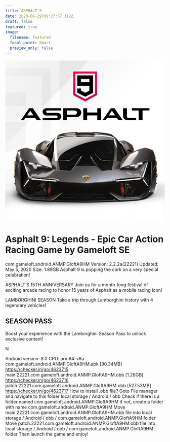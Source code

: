 ```yaml
---
title: ASPHALT 9
date: 2020-06-29T09:27:57.112Z
draft: false
featured: true
image:
  filename: featured
  focal_point: Smart
  preview_only: false
---
```

![](img_20200618_003659_743.jpg)

# Asphalt 9: Legends - Epic Car Action Racing Game by Gameloft SE

com.gameloft.android.ANMP.GloftA9HM
Version: 2.2.2a(22221)
Updated: May 5, 2020
Size: 1.89GB
Asphalt 9 is popping the cork on a very special celebration!

ASPHALT’S 15TH ANNIVERSARY
Join us for a month-long festival of exciting arcade racing to honor 15 years of Asphalt as a mobile racing icon!

LAMBORGHINI SEASON
Take a trip through Lamborghini history with 4 legendary vehicles!

## SEASON PASS

Boost your experience with the Lamborghini Season Pass to unlock exclusive content!

N

Android version: 8.0
CPU: arm64-v8a
com.gameloft.android.ANMP.GloftA9HM.apk \[90.34MB]
https://checker.in/go/4623715
main.22221.com.gameloft.android.ANMP.GloftA9HM.obb \[1.28GB]
https://checker.in/go/4623716
patch.22221.com.gameloft.android.ANMP.GloftA9HM.obb \[527.53MB]
https://checker.in/go/4623717
How to install .obb file?
Goto File manager and navigate to this folder local storage / Android / obb
Check if there is a folder named com.gameloft.android.ANMP.GloftA9HM if not, create a folder with name com.gameloft.android.ANMP.GloftA9HM
Move main.22221.com.gameloft.android.ANMP.GloftA9HM.obb file into local storage / Android / obb / com.gameloft.android.ANMP.GloftA9HM folder
Move patch.22221.com.gameloft.android.ANMP.GloftA9HM.obb file into local storage / Android / obb / com.gameloft.android.ANMP.GloftA9HM folder
Then launch the game and enjoy!